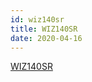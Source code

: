 ```yaml
---
id: wiz140sr
title: WIZ140SR
date: 2020-04-16
---
```


[WIZ140SR](http://www.wiznet.io/product-item/wiz140sr/)
